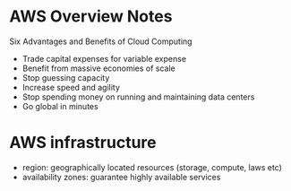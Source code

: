 # AWS Overview Notes

Six Advantages and Benefits of Cloud Computing

- Trade capital expenses for variable expense
- Benefit from massive economies of scale
- Stop guessing capacity
- Increase speed and agility
- Stop spending money on running and maintaining data centers
- Go global in minutes

# AWS infrastructure

- region: geographically located resources (storage, compute, laws etc)
- availability zones: guarantee highly available services

